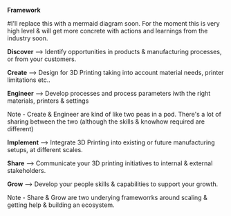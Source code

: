 **Framework**

#I'll replace this with a mermaid diagram soon. For the moment this is very high level & will get more concrete with actions and learnings from the industry soon.

**Discover** --> Identify opportunities in products & manufacturing processes, or from your customers.

**Create** --> Design for 3D Printing taking into account material needs, printer limitations etc..

**Engineer** --> Develop processes and process parameters iwth the right materials, printers & settings

Note - Create & Engineer are kind of like two peas in a pod. There's a lot of sharing between the two (although the skills & knowhow required are different)

**Implement** --> Integrate 3D Printing into existing or future manufacturing setups, at different scales. 

**Share** --> Communicate your 3D printing initiatives to internal & external stakeholders.

**Grow** --> Develop your people skills & capabilities to support your growth.

Note - Share & Grow are two underying frameworrks around scaling & getting help & building an ecosystem. 
